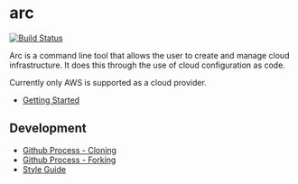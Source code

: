 # arc

[![Build Status](https://travis-ci.org/cisco/arc.svg?branch=master)](https://travis-ci.org/cisco/arc)

Arc is a command line tool that allows the user to create and manage cloud
infrastructure. It does this through the use of cloud configuration as code.

Currently only AWS is supported as a cloud provider.

- [Getting Started](docs/getting_started.md)


## Development

- [Github Process - Cloning](docs/github_cloning_process.md)
- [Github Process - Forking](docs/github_forking_process.md)
- [Style Guide](docs/style_guide.md)
